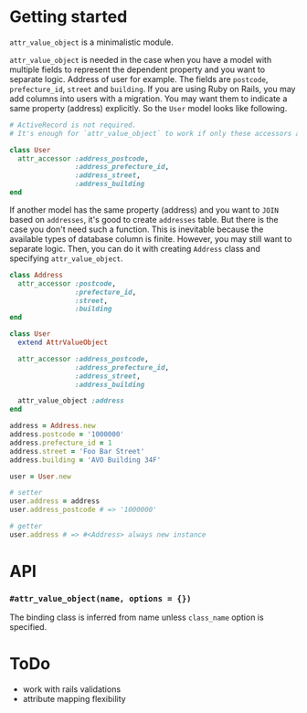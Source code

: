 # Getting started

`attr_value_object` is a minimalistic module.

`attr_value_object` is needed in the case when you have a model with multiple fields to represent the dependent property and you want to separate logic. Address of user for example. The fields are `postcode`, `prefecture_id`, `street` and `building`. If you are using Ruby on Rails, you may add columns into users with a migration. You may want them to indicate a same property (address) explicitly. So the `User` model looks like following.

```rb
# ActiveRecord is not required.
# It's enough for `attr_value_object` to work if only these accessors are defined.

class User
  attr_accessor :address_postcode,
                :address_prefecture_id,
                :address_street,
                :address_building
end
```

If another model has the same property (address) and you want to `JOIN` based on `addresses`, it's good to create `addresses` table. But there is the case you don't need such a function. This is inevitable because the available types of database column is finite. However, you may still want to separate logic. Then, you can do it with creating `Address` class and specifying `attr_value_object`.

```rb
class Address
  attr_accessor :postcode,
                :prefecture_id,
                :street,
                :building
end

class User
  extend AttrValueObject

  attr_accessor :address_postcode,
                :address_prefecture_id,
                :address_street,
                :address_building

  attr_value_object :address
end

address = Address.new
address.postcode = '1000000'
address.prefecture_id = 1
address.street = 'Foo Bar Street'
address.building = 'AVO Building 34F'

user = User.new

# setter
user.address = address
user.address_postcode # => '1000000'

# getter
user.address # => #<Address> always new instance
```

# API

### `#attr_value_object(name, options = {})`

The binding class is inferred from name unless `class_name` option is specified.

# ToDo

- work with rails validations
- attribute mapping flexibility
